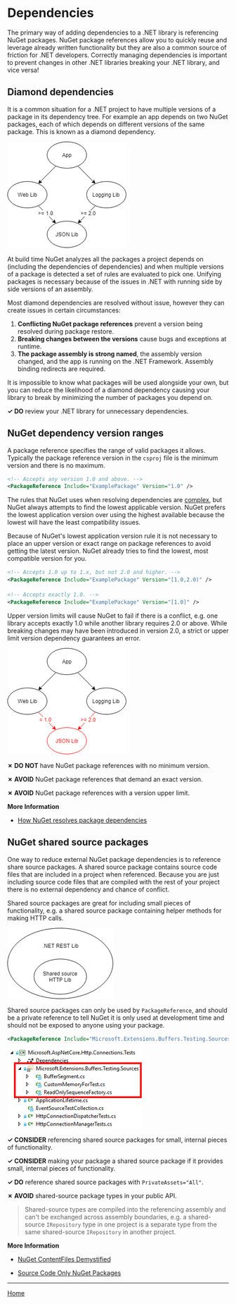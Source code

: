 ﻿# Dependencies

The primary way of adding dependencies to a .NET library is referencing NuGet packages. NuGet package references allow you to quickly reuse and leverage already written functionality but they are also a common source of friction for .NET developers. Correctly managing dependencies is important to prevent changes in other .NET libraries breaking your .NET library, and vice versa!

## Diamond dependencies

It is a common situation for a .NET project to have multiple versions of a package in its dependency tree. For example an app depends on two NuGet packages, each of which depends on different versions of the same package. This is known as a diamond dependency.

![Diamond dependency](./images/diamond-dependency.png "Diamond dependency")

At build time NuGet analyzes all the packages a project depends on (including the dependencies of dependencies) and when multiple versions of a package is detected a set of rules are evaluated to pick one. Unifying packages is necessary because of the issues in .NET with running side by side versions of an assembly.

Most diamond dependencies are resolved without issue, however they can create issues in certain circumstances:

1. **Conflicting NuGet package references** prevent a version being resolved during package restore.
2. **Breaking changes between the versions** cause bugs and exceptions at runtime.
3. **The package assembly is strong named**, the assembly version changed, and the app is running on the .NET Framework. Assembly binding redirects are required.

It is impossible to know what packages will be used alongside your own, but you can reduce the likelihood of a diamond dependency causing your library to break by minimizing the number of packages you depend on.

**✓ DO** review your .NET library for unnecessary dependencies.

## NuGet dependency version ranges

A package reference specifies the range of valid packages it allows. Typically the package reference version in the `csproj` file is the minimum version and there is no maximum.

```xml
<!-- Accepts any version 1.0 and above. -->
<PackageReference Include="ExamplePackage" Version="1.0" />
```

The rules that NuGet uses when resolving dependencies are [complex](https://docs.microsoft.com/en-us/nuget/consume-packages/dependency-resolution), but NuGet always attempts to find the lowest applicable version. NuGet prefers the lowest application version over using the highest available because the lowest will have the least compatibility issues.

Because of NuGet's lowest application version rule it is not necessary to place an upper version or exact range on package references to avoid getting the latest version. NuGet already tries to find the lowest, most compatible version for you.

```xml
<!-- Accepts 1.0 up to 1.x, but not 2.0 and higher. -->
<PackageReference Include="ExamplePackage" Version="[1.0,2.0)" />

<!-- Accepts exactly 1.0. -->
<PackageReference Include="ExamplePackage" Version="[1.0]" />
```

Upper version limits will cause NuGet to fail if there is a conflict, e.g. one library accepts exactly 1.0 while another library requires 2.0 or above. While breaking changes may have been introduced in version 2.0, a strict or upper limit version dependency guarantees an error.

![Diamond dependency conflict](./images/diamond-dependency-conflict.png "Diamond dependency conflict")

**✗ DO NOT** have NuGet package references with no minimum version.

**✗ AVOID** NuGet package references that demand an exact version.

**✗ AVOID** NuGet package references with a version upper limit.

**More Information**

* [How NuGet resolves package dependencies](https://docs.microsoft.com/en-us/nuget/consume-packages/dependency-resolution)

## NuGet shared source packages

One way to reduce external NuGet package dependencies is to reference share source packages. A shared source package contains source code files that are included in a project when referenced. Because you are just including source code files that are compiled with the rest of your project there is no external dependency and chance of conflict.

Shared source packages are great for including small pieces of functionality, e.g. a shared source package containing helper methods for making HTTP calls.

![Shared source package](./images/shared-source-package.png "Shared source package")

Shared source packages can only be used by `PackageReference`, and should be a private reference to tell NuGet it is only used at development time and should not be exposed to anyone using your package.

```xml
<PackageReference Include="Microsoft.Extensions.Buffers.Testing.Sources" PrivateAssets="All" Version="1.0" />
```

![Shared source project](./images/shared-source-project.png "Shared source project")

**✓ CONSIDER** referencing shared source packages for small, internal pieces of functionality.

**✓ CONSIDER** making your package a shared source package if it provides small, internal pieces of functionality.

**✓ DO** reference shared source packages with `PrivateAssets="All"`.

**✗ AVOID** shared-source package types in your public API.

> Shared-source types are compiled into the referencing assembly and can't be exchanged across assembly boundaries, e.g. a shared-source `IRepository` type in one project is a separate type from the same shared-source `IRepository` in another project.

**More Information**

* [NuGet ContentFiles Demystified](https://blog.nuget.org/20160126/nuget-contentFiles-demystified.html)

* [Source Code Only NuGet Packages](https://medium.com/@attilah/source-code-only-nuget-packages-8f34a8fb4738)

---

[Home](./README.md)